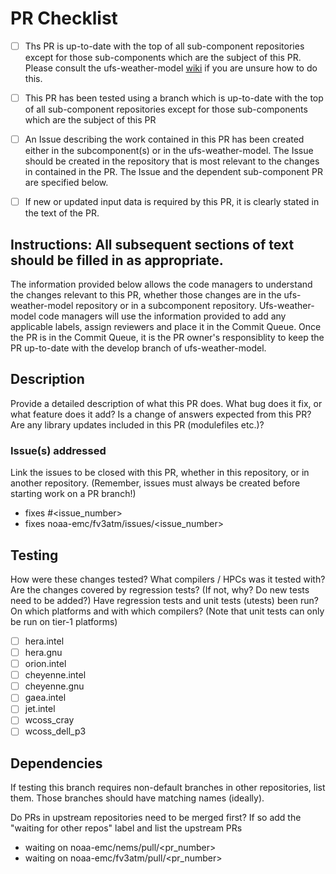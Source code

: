 # PR Checklist

- [ ] Ths PR is up-to-date with the top of all sub-component repositories except for those sub-components which are the subject of this PR. Please consult the ufs-weather-model [wiki](https://github.com/ufs-community/ufs-weather-model/wiki/Making-code-changes-in-the-UFS-weather-model-and-its-subcomponents) if you are unsure how to do this.

- [ ] This PR has been tested using a branch which is up-to-date with the top of all sub-component repositories except for those sub-components which are the subject of this PR

- [ ] An Issue describing the work contained in this PR has been created either in the subcomponent(s) or in the ufs-weather-model. The Issue should be created in the repository that is most relevant to the changes in contained in the PR. The Issue and the dependent sub-component PR 
are specified below.

- [ ] If new or updated input data is required by this PR, it is clearly stated in the text of the PR.

## Instructions: All subsequent sections of text should be filled in as appropriate.

The information provided below allows the code managers to understand the changes relevant to this PR, whether those changes are in the ufs-weather-model repository or in a subcomponent repository. Ufs-weather-model code managers will use the information provided to add any applicable labels, assign reviewers and place it in the Commit Queue. Once the PR is in the Commit Queue, it is the PR owner's responsiblity to keep the PR up-to-date with the develop branch of ufs-weather-model. 

## Description

Provide a detailed description of what this PR does. What bug does it fix, or what feature does it add? Is a change of answers expected from this PR? Are any library updates included in this PR (modulefiles etc.)?

### Issue(s) addressed

Link the issues to be closed with this PR, whether in this repository, or in another repository.
(Remember, issues must always be created before starting work on a PR branch!) 
- fixes #<issue_number>
- fixes noaa-emc/fv3atm/issues/<issue_number>

## Testing

How were these changes tested? What compilers / HPCs was it tested with? Are the changes covered by regression tests? (If not, why? Do new tests need to be added?) Have regression tests and unit tests (utests) been run? On which platforms and with which compilers? (Note that unit tests can only be run on tier-1 platforms)

- [ ] hera.intel
- [ ] hera.gnu
- [ ] orion.intel
- [ ] cheyenne.intel 
- [ ] cheyenne.gnu
- [ ] gaea.intel 
- [ ] jet.intel
- [ ] wcoss_cray
- [ ] wcoss_dell_p3

## Dependencies

If testing this branch requires non-default branches in other repositories, list them. Those branches should have matching names (ideally).

Do PRs in upstream repositories need to be merged first?
If so add the "waiting for other repos" label and list the upstream PRs
- waiting on noaa-emc/nems/pull/<pr_number>
- waiting on noaa-emc/fv3atm/pull/<pr_number>
